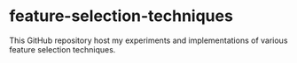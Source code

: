 # feature-selection-techniques
This GitHub repository host my experiments and implementations of various feature selection techniques.
